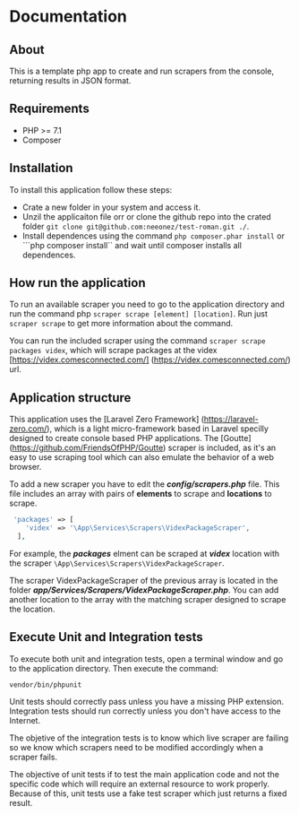 # Documentation

## About

This is a template php app to create and run scrapers from the console, returning results in JSON format.

## Requirements

* PHP >= 7.1
* Composer

## Installation

To install this application follow these steps:

* Crate a new folder in your system and access it.
* Unzil the applicaiton file orr or clone the github repo into the crated folder ```git clone git@github.com:neeonez/test-roman.git ./```.
* Install dependences using the command ```php composer.phar install``` or ```php composer install`` and wait until composer installs all dependences.

## How run the application

 To run an available scraper you need to go to the application directory and run the command php ```scraper scrape [element] [location]```. Run just ```scraper scrape``` to get more information about the command.

 You can run the included scraper using the command ```scraper scrape packages videx```, which will scrape packages at the videx [https://videx.comesconnected.com/] (https://videx.comesconnected.com/) url.

## Application structure

This application uses the [Laravel Zero Framework] (https://laravel-zero.com/), which is a light micro-framework based in Laravel specilly designed to create console based PHP applications. The [Goutte] (https://github.com/FriendsOfPHP/Goutte) scraper is included, as it's an easy to use scraping tool which can also emulate the behavior of a web browser.

To add a new scraper you have to edit the **_config/scrapers.php_** file. This file includes an array with pairs of **elements** to scrape and **locations** to scrape.

```php
 'packages' => [
    'videx' => '\App\Services\Scrapers\VidexPackageScraper',
  ],
```
For example, the **_packages_** elment can be scraped at **_videx_** location with the scraper ```\App\Services\Scrapers\VidexPackageScraper```.

The scraper VidexPackageScraper of the previous array is located in the folder **_app/Services/Scrapers/VidexPackageScraper.php_**. You can add another location to the array with the matching scraper designed to scrape the location.

## Execute Unit and Integration tests

To execute both unit and integration tests, open a terminal window and go to the application directory. Then execute the command:

```vendor/bin/phpunit```

Unit tests should correctly pass unless you have a missing PHP extension. Integration tests should run correctly unless you don't have access to the Internet.

The objetive of the integration tests is to know which live scraper are failing so we know which scrapers need to be modified accordingly when a scraper fails.

The objective of unit tests if to test the main application code and not the specific code which will require an external resource to work properly. Because of this, unit tests use a fake test scraper which just returns a fixed result.




